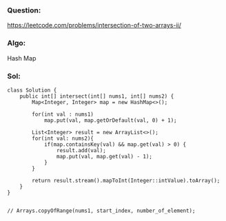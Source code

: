 ### Question:
https://leetcode.com/problems/intersection-of-two-arrays-ii/

### Algo:
Hash Map

### Sol:

```
class Solution {
    public int[] intersect(int[] nums1, int[] nums2) {
        Map<Integer, Integer> map = new HashMap<>();
        
        for(int val : nums1)
            map.put(val, map.getOrDefault(val, 0) + 1);
            
        List<Integer> result = new ArrayList<>();
        for(int val: nums2){
            if(map.containsKey(val) && map.get(val) > 0) {
                result.add(val);
                map.put(val, map.get(val) - 1);
            }
        }
        
        return result.stream().mapToInt(Integer::intValue).toArray();
    }
}


// Arrays.copyOfRange(nums1, start_index, number_of_element);
```
